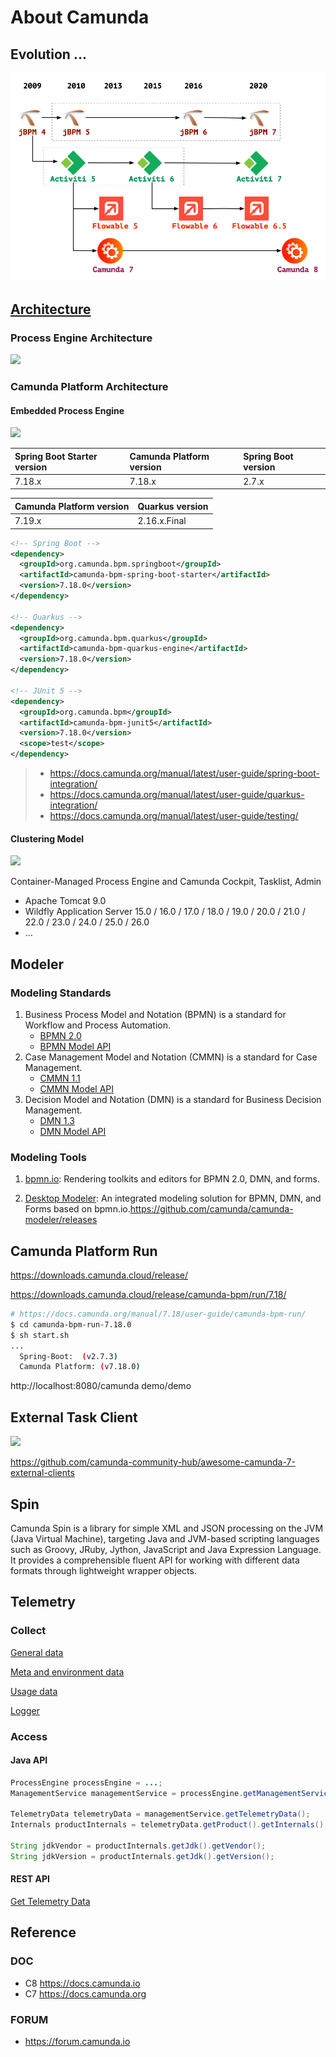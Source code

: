 # About Camunda

## Evolution …

![](img/camunda_evolution.png)

## [Architecture](https://docs.camunda.org/manual/latest/introduction/architecture/)

### Process Engine Architecture

![](https://docs.camunda.org/manual/latest/introduction/img/process-engine-architecture.png)

### Camunda Platform Architecture

#### Embedded Process Engine

![](https://docs.camunda.org/manual/latest/introduction/img/embedded-process-engine.png)

| Spring Boot Starter version | Camunda Platform version | Spring Boot version |
| :-------------------------- | :----------------------- | :------------------ |
| 7.18.x                      | 7.18.x                   | 2.7.x               |

| Camunda Platform version | Quarkus version |
| :----------------------- | :-------------- |
| 7.19.x                   | 2.16.x.Final    |


```xml
<!-- Spring Boot -->
<dependency>
  <groupId>org.camunda.bpm.springboot</groupId>
  <artifactId>camunda-bpm-spring-boot-starter</artifactId>
  <version>7.18.0</version>
</dependency>

<!-- Quarkus -->
<dependency>
  <groupId>org.camunda.bpm.quarkus</groupId>
  <artifactId>camunda-bpm-quarkus-engine</artifactId>
  <version>7.18.0</version>
</dependency>

<!-- JUnit 5 -->
<dependency>
  <groupId>org.camunda.bpm</groupId>
  <artifactId>camunda-bpm-junit5</artifactId>
  <version>7.18.0</version>
  <scope>test</scope>
</dependency>
```

>  - <https://docs.camunda.org/manual/latest/user-guide/spring-boot-integration/>
>  - <https://docs.camunda.org/manual/latest/user-guide/quarkus-integration/>
>  - <https://docs.camunda.org/manual/latest/user-guide/testing/>

#### Clustering Model

![](https://docs.camunda.org/manual/latest/introduction/img/clustered-process-engine.png)

Container-Managed Process Engine and Camunda Cockpit, Tasklist, Admin

- Apache Tomcat 9.0
- Wildfly Application Server 15.0 / 16.0 / 17.0 / 18.0 / 19.0 / 20.0 / 21.0 / 22.0 / 23.0 / 24.0 / 25.0 / 26.0
- …

## Modeler

### Modeling Standards

1. Business Process Model and Notation (BPMN) is a standard for Workflow and Process Automation. 
   - [BPMN 2.0](https://docs.camunda.org/manual/latest/reference/bpmn20/)
   - [BPMN Model API](https://docs.camunda.org/manual/latest/user-guide/model-api/bpmn-model-api/)
2. Case Management Model and Notation (CMMN) is a standard for Case Management. 
   - [CMMN 1.1](https://docs.camunda.org/manual/latest/reference/cmmn11/)
   - [CMMN Model API](https://docs.camunda.org/manual/latest/user-guide/model-api/cmmn-model-api/)
3. Decision Model and Notation (DMN) is a standard for Business Decision Management. 
   - [DMN 1.3](https://docs.camunda.org/manual/latest/reference/dmn/)
   - [DMN Model API](https://docs.camunda.org/manual/latest/user-guide/model-api/dmn-model-api/)


### Modeling Tools

1. [bpmn.io](https://github.com/bpmn-io): Rendering toolkits and editors for BPMN 2.0, DMN, and forms.

2. [Desktop Modeler](https://github.com/camunda/camunda-modeler): An integrated modeling solution for BPMN, DMN, and Forms based on bpmn.io.<https://github.com/camunda/camunda-modeler/releases>

## Camunda Platform Run

https://downloads.camunda.cloud/release/

https://downloads.camunda.cloud/release/camunda-bpm/run/7.18/

```sh
# https://docs.camunda.org/manual/7.18/user-guide/camunda-bpm-run/
$ cd camunda-bpm-run-7.18.0 
$ sh start.sh 
...
  Spring-Boot:  (v2.7.3)
  Camunda Platform: (v7.18.0)
```

http://localhost:8080/camunda
demo/demo

## External Task Client

![](https://docs.camunda.org/manual/latest/user-guide/ext-client/img/externalTaskCient.png)

https://github.com/camunda-community-hub/awesome-camunda-7-external-clients


## Spin

Camunda Spin is a library for simple XML and JSON processing on the JVM (Java Virtual Machine), targeting Java and JVM-based scripting languages such as Groovy, JRuby, Jython, JavaScript and Java Expression Language. It provides a comprehensible fluent API for working with different data formats through lightweight wrapper objects.

## Telemetry

### Collect

[General data](https://docs.camunda.org/manual/latest/introduction/telemetry/#general-data)

[Meta and environment data](https://docs.camunda.org/manual/latest/introduction/telemetry/#meta-and-environment-data)

[Usage data](https://docs.camunda.org/manual/latest/introduction/telemetry/#usage-data)

[Logger](https://docs.camunda.org/manual/latest/introduction/telemetry/#usage-data)

### Access

#### Java API

```java
ProcessEngine processEngine = ...;
ManagementService managementService = processEngine.getManagementService();

TelemetryData telemetryData = managementService.getTelemetryData();
Internals productInternals = telemetryData.getProduct().getInternals();

String jdkVendor = productInternals.getJdk().getVendor();
String jdkVersion = productInternals.getJdk().getVersion();
```

#### REST API

[Get Telemetry Data](https://docs.camunda.org/manual/latest/reference/rest/specification/#tag/Telemetry/operation/getTelemetryData)

## Reference

### DOC

- C8 <https://docs.camunda.io>
- C7 <https://docs.camunda.org>

### FORUM

- <https://forum.camunda.io>

